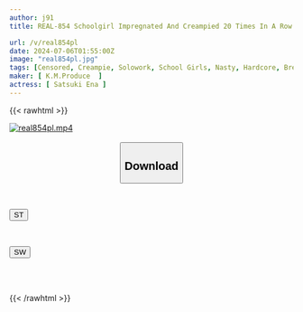 ```yaml
---
author: j91
title: REAL-854 Schoolgirl Impregnated And Creampied 20 Times In A Row - Ena Satsuki

url: /v/real854pl
date: 2024-07-06T01:55:00Z
image: "real854pl.jpg"
tags: [Censored, Creampie, Solowork, School Girls, Nasty, Hardcore, Breasts, (tag-censored), Confinement	]
maker: [ K.M.Produce  ]
actress: [ Satsuki Ena ]
---
```



{{< rawhtml >}}

<div class="video" data-videoid="d8wqQZZVQXtkLo3">
    <a href="javascript:;">
        <img src="/v/real854pl/real854pl.jpg" width="WIDTH" height="HEIGHT" alt="real854pl.mp4" loading="lazy">
    </a>
</div>

<script type="text/javascript" src="https://j91.asia/asset/on-demand-st.js"></script>

<br>
  <link rel="stylesheet" href="https://j91.asia/asset/bs5.css">
  
  <center>
  <button class="btn btn-primary" type="button" data-bs-toggle="collapse" data-bs-target=".multi-collapse" aria-expanded="false" aria-controls="multiCollapseExample1 multiCollapseExample2"><h2>Download</h2></button></center>
</p>
<div class="row">
  <div class="col">
    <div class="collapse multi-collapse" id="multiCollapseExample1">
      <div class="card card-body">
	      	      <br>
<div class="buttons">  
<p><a href="/v/real854pl/st.html" target="_blank"><button class="btn-hover color-3"><i class="fa fa-download"></i> ST</button></a></p></div>
    </div>
  </div>
</div>
  <div class="col">
    <div class="collapse multi-collapse" id="multiCollapseExample2">
      <div class="card card-body">
	      <br>
<div class="buttons">
<p><a href="/v/real854pl/sw.html" target="_blank"><button class="btn-hover color-2"><i class="fa fa-download"></i> SW</button></a></p></div>
<br><br>
      </div>
    </div>
  </div>
</div>

{{< /rawhtml >}}